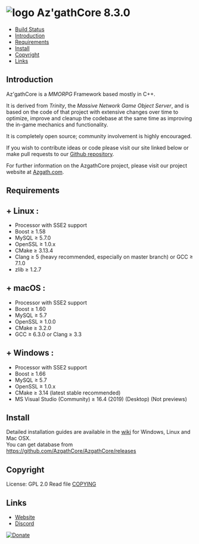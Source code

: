 # ![logo](https://azgath.com/download/img/AZCC.png) Az'gathCore 8.3.0 

* [Build Status](#build-status)
* [Introduction](#introduction)
* [Requirements](#requirements)
* [Install](#install)
* [Copyright](#copyright)
* [Links](#links)

## Introduction

Az'gathCore is a *MMORPG* Framework based mostly in C++.

It is derived from *Trinity*, the *Massive Network Game Object Server*, and is
based on the code of that project with extensive changes over time to optimize,
improve and cleanup the codebase at the same time as improving the in-game
mechanics and functionality.

It is completely open source; community involvement is highly encouraged.

If you wish to contribute ideas or code please visit our site linked below or
make pull requests to our [Github repository](https://github.com/AzgathCore/AzgathCore).

For further information on the AzgathCore project, please visit our project
website at [Azgath.com](https://www.azgath.com).

## Requirements

## + Linux :
+ Processor with SSE2 support 
+ Boost ≥ 1.58
+ MySQL ≥ 5.7.0
+ OpenSSL ≥ 1.0.x
+ CMake ≥ 3.13.4
+ Clang  ≥ 5 (heavy recommended, especially on master branch) or GCC ≥ 7.1.0
+ zlib ≥ 1.2.7

## + macOS :
+ Processor with SSE2 support 
+ Boost ≥ 1.60
+ MySQL ≥ 5.7
+ OpenSSL ≥ 1.0.0 
+ CMake ≥ 3.2.0
+ GCC ≥ 6.3.0 or Clang  ≥ 3.3

## + Windows :
+ Processor with SSE2 support
+ Boost ≥ 1.66
+ MySQL ≥ 5.7
+ OpenSSL ≥ 1.0.x
+ CMake ≥ 3.14 (latest stable recommended)
+ MS Visual Studio (Community) ≥ 16.4 (2019) (Desktop) (Not previews)

## Install

Detailed installation guides are available in the [wiki](https://www.trinitycore.info/display/tc/Installation+Guide) for
Windows, Linux and Mac OSX.  
You can get database from  
https://github.com/AzgathCore/AzgathCore/releases

## Copyright

License: GPL 2.0
Read file [COPYING](COPYING)

## Links

* [Website](https://azgath.com/fr/)
* [Discord](https://discord.com/invite/z8Qmhpw)

[![Donate](https://www.paypalobjects.com/fr_FR/FR/i/btn/btn_donate_LG.gif "Donate")](https://www.paypal.com/donate/?token=uEoNCt1uYDo1l6OtYZxn7aFiErfEvtFlvBMH0C_Rb6F89sVbX1kicmmrGRERQSNRGu0fFm&country.x=FR&locale.x=FR)
